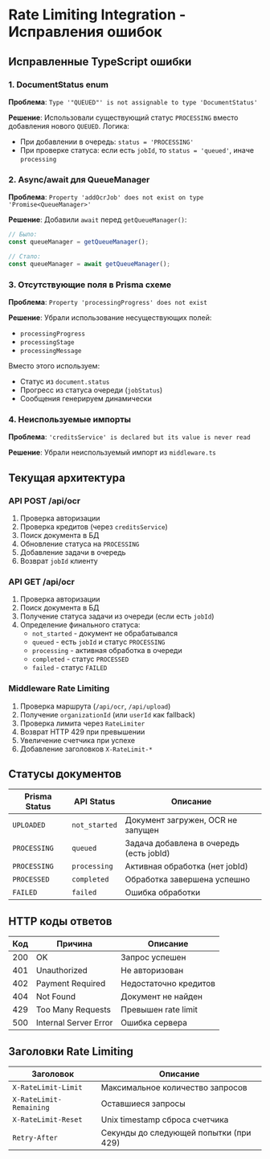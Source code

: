 # Rate Limiting Integration - Исправления ошибок

## Исправленные TypeScript ошибки

### 1. DocumentStatus enum
**Проблема**: `Type '"QUEUED"' is not assignable to type 'DocumentStatus'`

**Решение**: Использовали существующий статус `PROCESSING` вместо добавления нового `QUEUED`. Логика:
- При добавлении в очередь: `status = 'PROCESSING'`
- При проверке статуса: если есть `jobId`, то `status = 'queued'`, иначе `processing`

### 2. Async/await для QueueManager
**Проблема**: `Property 'addOcrJob' does not exist on type 'Promise<QueueManager>'`

**Решение**: Добавили `await` перед `getQueueManager()`:
```typescript
// Было:
const queueManager = getQueueManager();

// Стало:
const queueManager = await getQueueManager();
```

### 3. Отсутствующие поля в Prisma схеме
**Проблема**: `Property 'processingProgress' does not exist`

**Решение**: Убрали использование несуществующих полей:
- `processingProgress` 
- `processingStage`
- `processingMessage`

Вместо этого используем:
- Статус из `document.status`
- Прогресс из статуса очереди (`jobStatus`)
- Сообщения генерируем динамически

### 4. Неиспользуемые импорты
**Проблема**: `'creditsService' is declared but its value is never read`

**Решение**: Убрали неиспользуемый импорт из `middleware.ts`

## Текущая архитектура

### API POST /api/ocr
1. Проверка авторизации
2. Проверка кредитов (через `creditsService`)
3. Поиск документа в БД
4. Обновление статуса на `PROCESSING`
5. Добавление задачи в очередь
6. Возврат `jobId` клиенту

### API GET /api/ocr
1. Проверка авторизации
2. Поиск документа в БД
3. Получение статуса задачи из очереди (если есть `jobId`)
4. Определение финального статуса:
   - `not_started` - документ не обрабатывался
   - `queued` - есть `jobId` и статус `PROCESSING`
   - `processing` - активная обработка в очереди
   - `completed` - статус `PROCESSED`
   - `failed` - статус `FAILED`

### Middleware Rate Limiting
1. Проверка маршрута (`/api/ocr`, `/api/upload`)
2. Получение `organizationId` (или `userId` как fallback)
3. Проверка лимита через `RateLimiter`
4. Возврат HTTP 429 при превышении
5. Увеличение счетчика при успехе
6. Добавление заголовков `X-RateLimit-*`

## Статусы документов

| Prisma Status | API Status | Описание |
|---------------|------------|----------|
| `UPLOADED` | `not_started` | Документ загружен, OCR не запущен |
| `PROCESSING` | `queued` | Задача добавлена в очередь (есть jobId) |
| `PROCESSING` | `processing` | Активная обработка (нет jobId) |
| `PROCESSED` | `completed` | Обработка завершена успешно |
| `FAILED` | `failed` | Ошибка обработки |

## HTTP коды ответов

| Код | Причина | Описание |
|-----|---------|----------|
| 200 | OK | Запрос успешен |
| 401 | Unauthorized | Не авторизован |
| 402 | Payment Required | Недостаточно кредитов |
| 404 | Not Found | Документ не найден |
| 429 | Too Many Requests | Превышен rate limit |
| 500 | Internal Server Error | Ошибка сервера |

## Заголовки Rate Limiting

| Заголовок | Описание |
|-----------|----------|
| `X-RateLimit-Limit` | Максимальное количество запросов |
| `X-RateLimit-Remaining` | Оставшиеся запросы |
| `X-RateLimit-Reset` | Unix timestamp сброса счетчика |
| `Retry-After` | Секунды до следующей попытки (при 429) |